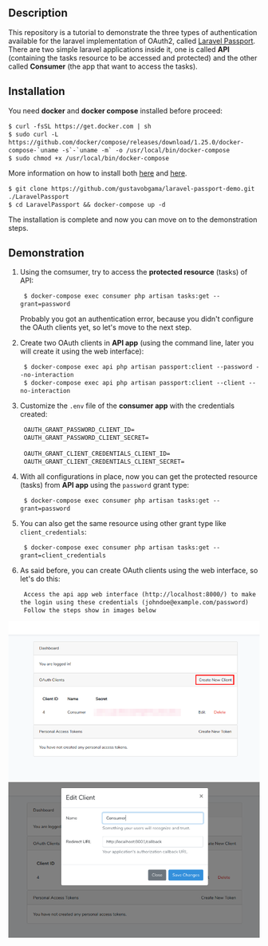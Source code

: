 ## Description

This repository is a tutorial to demonstrate the three types of authentication available for the laravel implementation of OAuth2, called [Laravel Passport](https://laravel.com/docs/master/passport). There are two simple laravel applications inside it, one is called **API** (containing the tasks resource to be accessed and protected) and the other called **Consumer** (the app that want to access the tasks).

## Installation

You need **docker** and **docker compose** installed before proceed:

    $ curl -fsSL https://get.docker.com | sh
    $ sudo curl -L https://github.com/docker/compose/releases/download/1.25.0/docker-compose-`uname -s`-`uname -m` -o /usr/local/bin/docker-compose
    $ sudo chmod +x /usr/local/bin/docker-compose

More information on how to install both [here](https://docs.docker.com/engine/installation/) and [here](https://docs.docker.com/compose/install/).

    $ git clone https://github.com/gustavobgama/laravel-passport-demo.git ./LaravelPassport
    $ cd LaravelPassport && docker-compose up -d

The installation is complete and now you can move on to the demonstration steps.

## Demonstration

1. Using the comsumer, try to access the **protected resource** (tasks) of API:

        $ docker-compose exec consumer php artisan tasks:get --grant=password

    Probably you got an authentication error, because you didn't configure the OAuth clients yet, so let's move to the next step.

2. Create two OAuth clients in **API app** (using the command line, later you will create it using the web interface):

        $ docker-compose exec api php artisan passport:client --password --no-interaction
        $ docker-compose exec api php artisan passport:client --client --no-interaction

3. Customize the `.env` file of the **consumer app** with the credentials created:

        OAUTH_GRANT_PASSWORD_CLIENT_ID=
        OAUTH_GRANT_PASSWORD_CLIENT_SECRET=

        OAUTH_GRANT_CLIENT_CREDENTIALS_CLIENT_ID=
        OAUTH_GRANT_CLIENT_CREDENTIALS_CLIENT_SECRET=

4. With all configurations in place, now you can get the protected resource (tasks) from **API app** using the `password` grant type:

        $ docker-compose exec consumer php artisan tasks:get --grant=password

5. You can also get the same resource using other grant type like `client_credentials`:

        $ docker-compose exec consumer php artisan tasks:get --grant=client_credentials

6. As said before, you can create OAuth clients using the web interface, so let's do this:

        Access the api app web interface (http://localhost:8000/) to make the login using these credentials (johndoe@example.com/password)
        Follow the steps show in images below

![List of clients](./API/resources/images/client_list.png?raw=true)
![Register a client](./API/resources/images/client_details.png?raw=true)